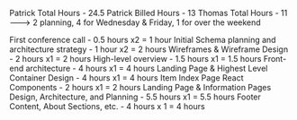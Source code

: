 Patrick Total Hours - 24.5
Patrick Billed Hours - 13
Thomas Total Hours - 11 ---> 2 planning, 4 for Wednesday & Friday, 1 for over the weekend

First conference call - 0.5 hours	x2 = 1 hour
Initial Schema planning and architecture strategy	- 1 hour x2 = 2 hours
Wireframes & Wireframe Design -	2 hours x1 = 2 hours
High-level overview - 1.5 hours x1 = 1.5 hours
Front-end architecture - 4 hours x1 = 4 hours
Landing Page & Highest Level Container Design - 4 hours x1 = 4 hours
Item Index Page React Components - 2 hours x1 = 2 hours
Landing Page & Information Pages Design, Architecture, and Planning - 5.5 hours x1 = 5.5 hours
Footer Content, About Sections, etc. - 4 hours x 1 = 4 hours
